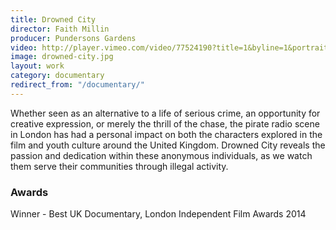 ```yaml
---
title: Drowned City
director: Faith Millin
producer: Pundersons Gardens
video: http://player.vimeo.com/video/77524190?title=1&byline=1&portrait=1
image: drowned-city.jpg
layout: work
category: documentary
redirect_from: "/documentary/"
---
```


Whether seen as an alternative to a life of serious crime, an opportunity for creative expression, or merely the thrill of the chase, the pirate radio scene in London has had a personal impact on both the characters explored in the film and youth culture around the United Kingdom. Drowned City reveals the passion and dedication within these anonymous individuals, as we watch them serve their communities through illegal activity.

### Awards

Winner - Best UK Documentary, London Independent Film Awards 2014
